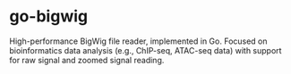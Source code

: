 # go-bigwig
High-performance BigWig file reader, implemented in Go. Focused on bioinformatics data analysis (e.g., ChIP-seq, ATAC-seq data) with support for raw signal and zoomed signal reading.

